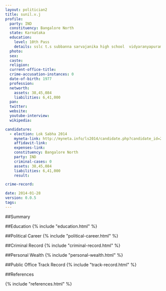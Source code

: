```yaml
---
layout: politician2
title: sunil.v.j
profile: 
  party: IND
  constituency: Bangalore North
  state: Karnataka
  education: 
    level: 10th Pass
    details: sslc t.s subbanna sarvajanika high school  vidyaranyapuram mysor karanataka. april 1993
  photo: 
  sex: 
  caste: 
  religion: 
  current-office-title: 
  crime-accusation-instances: 0
  date-of-birth: 1977
  profession: 
  networth: 
    assets: 38,45,084
    liabilities: 6,41,000
  pan: 
  twitter: 
  website: 
  youtube-interview: 
  wikipedia: 

candidature: 
  - election: Lok Sabha 2014
    myneta-link: http://myneta.info/ls2014/candidate.php?candidate_id=2628
    affidavit-link: 
    expenses-link: 
    constituency: Bangalore North 
    party: IND
    criminal-cases: 0
    assets: 38,45,084
    liabilities: 6,41,000
    result:  

crime-record: 

date: 2014-01-28
version: 0.0.5
tags: 
---
```

##Summary


##Education
{% include "education.html" %}


##Political Career
{% include "political-career.html" %}


##Criminal Record
{% include "criminal-record.html" %}


##Personal Wealth
{% include "personal-wealth.html" %}


##Public Office Track Record
{% include "track-record.html" %}


##References


{% include "references.html" %}